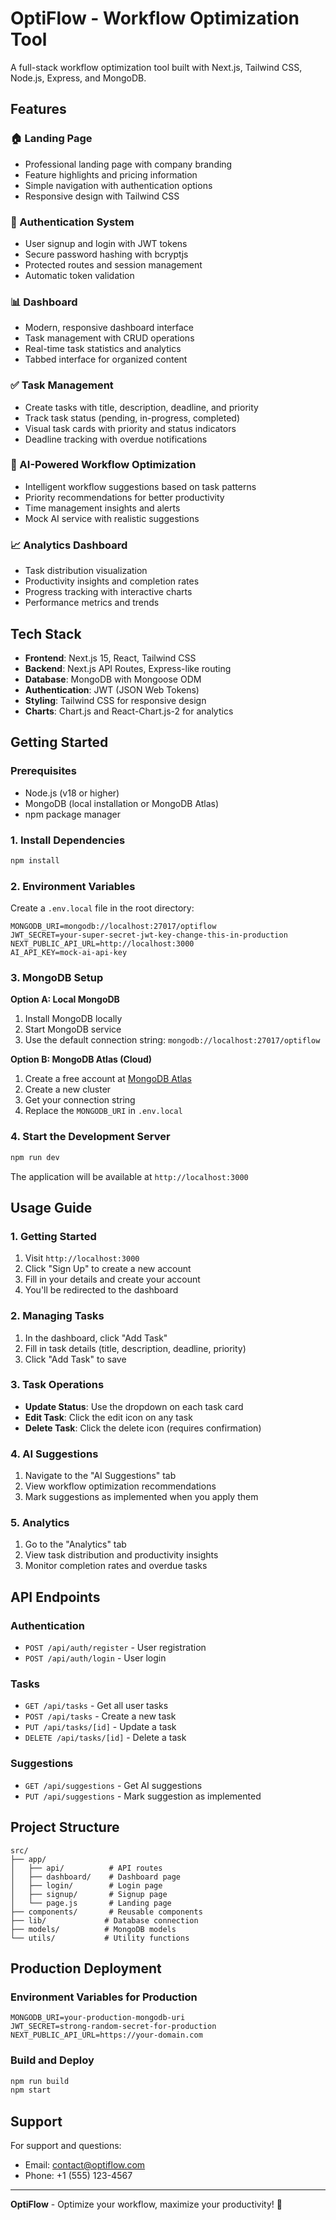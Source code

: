 
# OptiFlow - Workflow Optimization Tool

A full-stack workflow optimization tool built with Next.js, Tailwind CSS, Node.js, Express, and MongoDB.

## Features

### 🏠 Landing Page
- Professional landing page with company branding
- Feature highlights and pricing information
- Simple navigation with authentication options
- Responsive design with Tailwind CSS

### 🔐 Authentication System
- User signup and login with JWT tokens
- Secure password hashing with bcryptjs
- Protected routes and session management
- Automatic token validation

### 📊 Dashboard
- Modern, responsive dashboard interface
- Task management with CRUD operations
- Real-time task statistics and analytics
- Tabbed interface for organized content

### ✅ Task Management
- Create tasks with title, description, deadline, and priority
- Track task status (pending, in-progress, completed)
- Visual task cards with priority and status indicators
- Deadline tracking with overdue notifications

### 🤖 AI-Powered Workflow Optimization
- Intelligent workflow suggestions based on task patterns
- Priority recommendations for better productivity
- Time management insights and alerts
- Mock AI service with realistic suggestions

### 📈 Analytics Dashboard
- Task distribution visualization
- Productivity insights and completion rates
- Progress tracking with interactive charts
- Performance metrics and trends

## Tech Stack

- **Frontend**: Next.js 15, React, Tailwind CSS
- **Backend**: Next.js API Routes, Express-like routing
- **Database**: MongoDB with Mongoose ODM
- **Authentication**: JWT (JSON Web Tokens)
- **Styling**: Tailwind CSS for responsive design
- **Charts**: Chart.js and React-Chart.js-2 for analytics

## Getting Started

### Prerequisites
- Node.js (v18 or higher)
- MongoDB (local installation or MongoDB Atlas)
- npm package manager

### 1. Install Dependencies

```bash
npm install
```

### 2. Environment Variables

Create a `.env.local` file in the root directory:

```env
MONGODB_URI=mongodb://localhost:27017/optiflow
JWT_SECRET=your-super-secret-jwt-key-change-this-in-production
NEXT_PUBLIC_API_URL=http://localhost:3000
AI_API_KEY=mock-ai-api-key
```

### 3. MongoDB Setup

**Option A: Local MongoDB**
1. Install MongoDB locally
2. Start MongoDB service
3. Use the default connection string: `mongodb://localhost:27017/optiflow`

**Option B: MongoDB Atlas (Cloud)**
1. Create a free account at [MongoDB Atlas](https://www.mongodb.com/atlas)
2. Create a new cluster
3. Get your connection string
4. Replace the `MONGODB_URI` in `.env.local`

### 4. Start the Development Server

```bash
npm run dev
```

The application will be available at `http://localhost:3000`

## Usage Guide

### 1. Getting Started
1. Visit `http://localhost:3000`
2. Click "Sign Up" to create a new account
3. Fill in your details and create your account
4. You'll be redirected to the dashboard

### 2. Managing Tasks
1. In the dashboard, click "Add Task"
2. Fill in task details (title, description, deadline, priority)
3. Click "Add Task" to save

### 3. Task Operations
- **Update Status**: Use the dropdown on each task card
- **Edit Task**: Click the edit icon on any task
- **Delete Task**: Click the delete icon (requires confirmation)

### 4. AI Suggestions
1. Navigate to the "AI Suggestions" tab
2. View workflow optimization recommendations
3. Mark suggestions as implemented when you apply them

### 5. Analytics
1. Go to the "Analytics" tab
2. View task distribution and productivity insights
3. Monitor completion rates and overdue tasks

## API Endpoints

### Authentication
- `POST /api/auth/register` - User registration
- `POST /api/auth/login` - User login

### Tasks
- `GET /api/tasks` - Get all user tasks
- `POST /api/tasks` - Create a new task
- `PUT /api/tasks/[id]` - Update a task
- `DELETE /api/tasks/[id]` - Delete a task

### Suggestions
- `GET /api/suggestions` - Get AI suggestions
- `PUT /api/suggestions` - Mark suggestion as implemented

## Project Structure

```
src/
├── app/
│   ├── api/          # API routes
│   ├── dashboard/    # Dashboard page
│   ├── login/        # Login page
│   ├── signup/       # Signup page
│   └── page.js       # Landing page
├── components/       # Reusable components
├── lib/             # Database connection
├── models/          # MongoDB models
└── utils/           # Utility functions
```

## Production Deployment

### Environment Variables for Production
```env
MONGODB_URI=your-production-mongodb-uri
JWT_SECRET=strong-random-secret-for-production
NEXT_PUBLIC_API_URL=https://your-domain.com
```

### Build and Deploy
```bash
npm run build
npm start
```

## Support

For support and questions:
- Email: contact@optiflow.com
- Phone: +1 (555) 123-4567

---

**OptiFlow** - Optimize your workflow, maximize your productivity! 🚀

